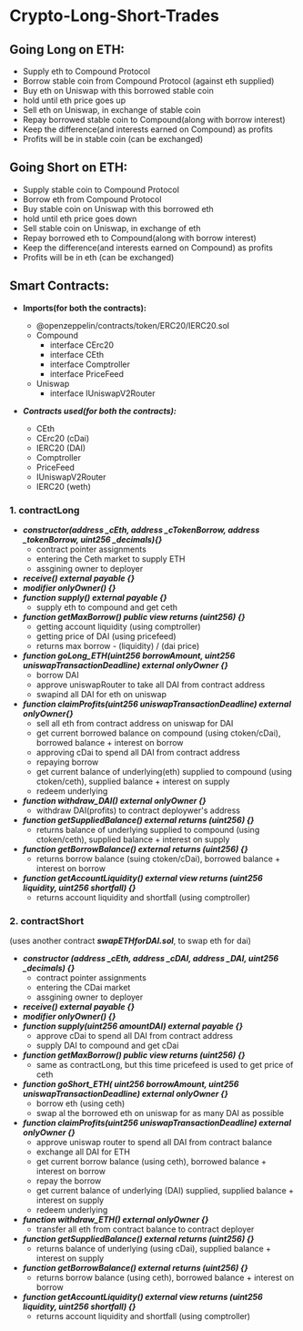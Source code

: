 # Crypto-Long-Short-Trades

## Going Long on ETH:
- Supply eth to Compound Protocol 
- Borrow stable coin from Compound Protocol (against eth supplied)
- Buy eth on Uniswap with this borrowed stable coin
- hold until eth price goes up
- Sell eth on Uniswap, in exchange of stable coin
- Repay borrowed stable coin to Compound(along with borrow interest)
- Keep the difference(and interests earned on Compound) as profits
- Profits will be in stable coin (can be exchanged)

## Going Short on ETH:
- Supply stable coin to Compound Protocol 
- Borrow eth from Compound Protocol
- Buy stable coin on Uniswap with this borrowed eth
- hold until eth price goes down
- Sell stable coin on Uniswap, in exchange of eth
- Repay borrowed eth to Compound(along with borrow interest)
- Keep the difference(and interests earned on Compound) as profits
- Profits will be in eth (can be exchanged)

## Smart Contracts:
- **Imports(for both the contracts):**
  - @openzeppelin/contracts/token/ERC20/IERC20.sol
  - Compound
    - interface CErc20
    - interface CEth
    - interface Comptroller
    - interface PriceFeed
  - Uniswap
    - interface IUniswapV2Router

- ***Contracts used(for both the contracts):***
  - CEth
  - CErc20 (cDai)
  - IERC20 (DAI)
  - Comptroller
  - PriceFeed
  - IUniswapV2Router
  - IERC20 (weth)

### 1. contractLong

- ***constructor(address _cEth, address _cTokenBorrow, address _tokenBorrow, uint256 _decimals){}***
	- contract pointer assignments
	- entering the Ceth market to supply ETH
	- assgining owner to deployer
- ***receive() external payable {}***
- ***modifier onlyOwner() {}***
- ***function supply() external payable {}***
	- supply eth to compound and get ceth
- ***function getMaxBorrow() public view returns (uint256) {}***
	- getting account liquidity (using comptroller)
	- getting price of DAI (using pricefeed)
	- returns max borrow - (liquidity) / (dai price)
- ***function goLong_ETH(uint256 borrowAmount, uint256 uniswapTransactionDeadline) external onlyOwner {}***
	- borrow DAI
	- approve uniswapRouter to take all DAI from contract address
	- swapind all DAI for eth on uniswap
- ***function claimProfits(uint256 uniswapTransactionDeadline) external onlyOwner{}***
	- sell all eth from contract address on uniswap for DAI
	- get current borrowed balance on compound (using ctoken/cDai), borrowed balance + interest on borrow
	- approving cDai to spend all DAI from contract address
	- repaying borrow
	- get current balance of underlying(eth) supplied to compound (using ctoken/ceth), supplied balance + interest on supply
	- redeem underlying
- ***function withdraw_DAI() external onlyOwner {}***
	- withdraw DAI(profits) to contract deploywer's address
- ***function getSuppliedBalance() external returns (uint256) {}***
	- returns balance of underlying supplied to compound (using ctoken/ceth), supplied balance + interest on supply
- ***function getBorrowBalance() external returns (uint256) {}***
	- returns borrow balance (suing ctoken/cDai), borrowed balance + interest on borrow
- ***function getAccountLiquidity() external view returns (uint256 liquidity, uint256 shortfall) {}***
	- returns account liquidity and shortfall (using comptroller)


### 2. contractShort 
(uses another contract ***swapETHforDAI.sol***, to swap eth for dai) 

- ***constructor (address _cEth, address _cDAI, address _DAI, uint256 _decimals) {}***
	- contract pointer assignments
	- entering the CDai market 
	- assgining owner to deployer
- ***receive() external payable {}***
- ***modifier onlyOwner() {}***
- ***function supply(uint256 amountDAI) external payable {}***
	- approve cDai to spend all DAI from contract address
	- supply DAI to compound and get cDai
- ***function getMaxBorrow() public view returns (uint256) {}***
	- same as contractLong, but this time pricefeed is used to get price of ceth
- ***function goShort_ETH( uint256 borrowAmount, uint256 uniswapTransactionDeadline) external onlyOwner {}***
	- borrow eth (using ceth)
	- swap al the borrowed eth on uniswap for as many DAI as possible
- ***function claimProfits(uint256 uniswapTransactionDeadline) external onlyOwner {}***
	- approve uniswap router to spend all DAI from contract balance
	- exchange all DAI for ETH
	- get current borrow balance (using ceth), borrowed balance + interest on borrow
	- repay the borrow
	- get current balance of underlying (DAI) supplied, supplied balance + interest on supply
	- redeem underlying
- ***function withdraw_ETH() external onlyOwner {}***
	- transfer all eth from contract balance to contract deployer
- ***function getSuppliedBalance() external returns (uint256) {}***
	- returns balance of underlying (using cDai), supplied balance + interest on supply
- ***function getBorrowBalance() external returns (uint256) {}***
	- returns borrow balance (using ceth), borrowed balance + interest on borrow
- ***function getAccountLiquidity() external view returns (uint256 liquidity, uint256 shortfall) {}*** 
	- returns account liquidity and shortfall (using comptroller)

